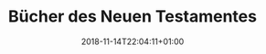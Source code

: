 ---
title: "Bücher des Neuen Testamentes"
date: 2018-11-14T22:04:11+01:00
periodicTable: nt
theme: black
---